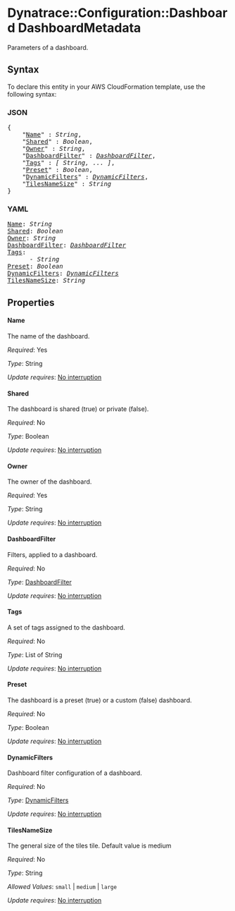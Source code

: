 # Dynatrace::Configuration::Dashboard DashboardMetadata

Parameters of a dashboard.

## Syntax

To declare this entity in your AWS CloudFormation template, use the following syntax:

### JSON

<pre>
{
    "<a href="#name" title="Name">Name</a>" : <i>String</i>,
    "<a href="#shared" title="Shared">Shared</a>" : <i>Boolean</i>,
    "<a href="#owner" title="Owner">Owner</a>" : <i>String</i>,
    "<a href="#dashboardfilter" title="DashboardFilter">DashboardFilter</a>" : <i><a href="dashboardfilter.md">DashboardFilter</a></i>,
    "<a href="#tags" title="Tags">Tags</a>" : <i>[ String, ... ]</i>,
    "<a href="#preset" title="Preset">Preset</a>" : <i>Boolean</i>,
    "<a href="#dynamicfilters" title="DynamicFilters">DynamicFilters</a>" : <i><a href="dynamicfilters.md">DynamicFilters</a></i>,
    "<a href="#tilesnamesize" title="TilesNameSize">TilesNameSize</a>" : <i>String</i>
}
</pre>

### YAML

<pre>
<a href="#name" title="Name">Name</a>: <i>String</i>
<a href="#shared" title="Shared">Shared</a>: <i>Boolean</i>
<a href="#owner" title="Owner">Owner</a>: <i>String</i>
<a href="#dashboardfilter" title="DashboardFilter">DashboardFilter</a>: <i><a href="dashboardfilter.md">DashboardFilter</a></i>
<a href="#tags" title="Tags">Tags</a>: <i>
      - String</i>
<a href="#preset" title="Preset">Preset</a>: <i>Boolean</i>
<a href="#dynamicfilters" title="DynamicFilters">DynamicFilters</a>: <i><a href="dynamicfilters.md">DynamicFilters</a></i>
<a href="#tilesnamesize" title="TilesNameSize">TilesNameSize</a>: <i>String</i>
</pre>

## Properties

#### Name

The name of the dashboard.

_Required_: Yes

_Type_: String

_Update requires_: [No interruption](https://docs.aws.amazon.com/AWSCloudFormation/latest/UserGuide/using-cfn-updating-stacks-update-behaviors.html#update-no-interrupt)

#### Shared

The dashboard is shared (true) or private (false).

_Required_: No

_Type_: Boolean

_Update requires_: [No interruption](https://docs.aws.amazon.com/AWSCloudFormation/latest/UserGuide/using-cfn-updating-stacks-update-behaviors.html#update-no-interrupt)

#### Owner

The owner of the dashboard.

_Required_: Yes

_Type_: String

_Update requires_: [No interruption](https://docs.aws.amazon.com/AWSCloudFormation/latest/UserGuide/using-cfn-updating-stacks-update-behaviors.html#update-no-interrupt)

#### DashboardFilter

Filters, applied to a dashboard.

_Required_: No

_Type_: <a href="dashboardfilter.md">DashboardFilter</a>

_Update requires_: [No interruption](https://docs.aws.amazon.com/AWSCloudFormation/latest/UserGuide/using-cfn-updating-stacks-update-behaviors.html#update-no-interrupt)

#### Tags

A set of tags assigned to the dashboard.

_Required_: No

_Type_: List of String

_Update requires_: [No interruption](https://docs.aws.amazon.com/AWSCloudFormation/latest/UserGuide/using-cfn-updating-stacks-update-behaviors.html#update-no-interrupt)

#### Preset

The dashboard is a preset (true) or a custom (false) dashboard.

_Required_: No

_Type_: Boolean

_Update requires_: [No interruption](https://docs.aws.amazon.com/AWSCloudFormation/latest/UserGuide/using-cfn-updating-stacks-update-behaviors.html#update-no-interrupt)

#### DynamicFilters

Dashboard filter configuration of a dashboard.

_Required_: No

_Type_: <a href="dynamicfilters.md">DynamicFilters</a>

_Update requires_: [No interruption](https://docs.aws.amazon.com/AWSCloudFormation/latest/UserGuide/using-cfn-updating-stacks-update-behaviors.html#update-no-interrupt)

#### TilesNameSize

The general size of the tiles tile. Default value is medium

_Required_: No

_Type_: String

_Allowed Values_: <code>small</code> | <code>medium</code> | <code>large</code>

_Update requires_: [No interruption](https://docs.aws.amazon.com/AWSCloudFormation/latest/UserGuide/using-cfn-updating-stacks-update-behaviors.html#update-no-interrupt)


